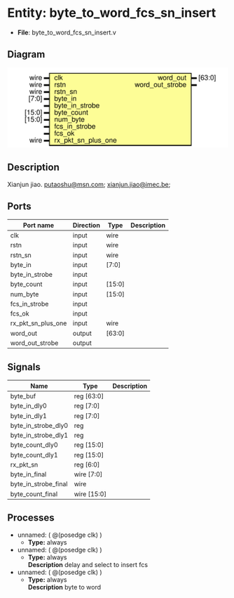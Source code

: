 # Entity: byte_to_word_fcs_sn_insert

- **File**: byte_to_word_fcs_sn_insert.v
## Diagram

![Diagram](byte_to_word_fcs_sn_insert.svg "Diagram")
## Description

 Xianjun jiao. putaoshu@msn.com; xianjun.jiao@imec.be;

## Ports

| Port name          | Direction | Type   | Description |
| ------------------ | --------- | ------ | ----------- |
| clk                | input     | wire   |             |
| rstn               | input     | wire   |             |
| rstn_sn            | input     | wire   |             |
| byte_in            | input     | [7:0]  |             |
| byte_in_strobe     | input     |        |             |
| byte_count         | input     | [15:0] |             |
| num_byte           | input     | [15:0] |             |
| fcs_in_strobe      | input     |        |             |
| fcs_ok             | input     |        |             |
| rx_pkt_sn_plus_one | input     | wire   |             |
| word_out           | output    | [63:0] |             |
| word_out_strobe    | output    |        |             |
## Signals

| Name                 | Type        | Description |
| -------------------- | ----------- | ----------- |
| byte_buf             | reg [63:0]  |             |
| byte_in_dly0         | reg [7:0]   |             |
| byte_in_dly1         | reg [7:0]   |             |
| byte_in_strobe_dly0  | reg         |             |
| byte_in_strobe_dly1  | reg         |             |
| byte_count_dly0      | reg [15:0]  |             |
| byte_count_dly1      | reg [15:0]  |             |
| rx_pkt_sn            | reg [6:0]   |             |
| byte_in_final        | wire [7:0]  |             |
| byte_in_strobe_final | wire        |             |
| byte_count_final     | wire [15:0] |             |
## Processes
- unnamed: ( @(posedge clk) )
  - **Type:** always
- unnamed: ( @(posedge clk) )
  - **Type:** always
</br>**Description**
 delay and select to insert fcs 
- unnamed: ( @(posedge clk) )
  - **Type:** always
</br>**Description**
 byte to word 
